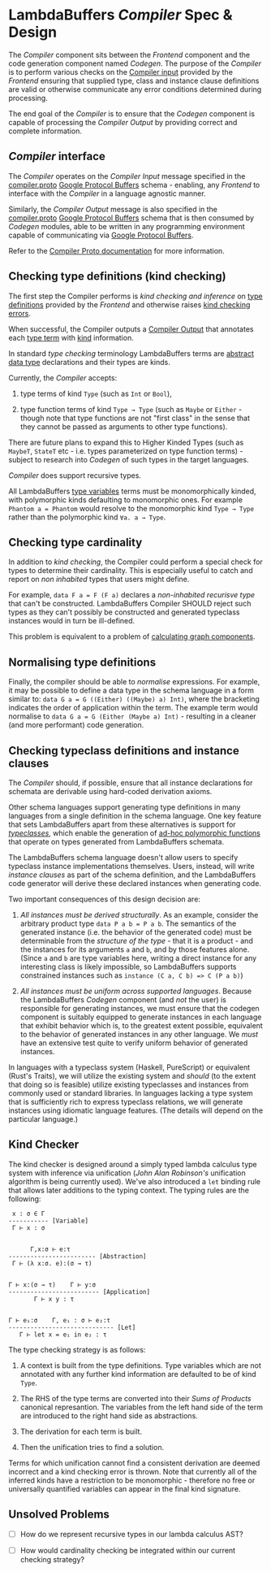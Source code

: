 # LambdaBuffers _Compiler_ Spec & Design

The _Compiler_ component sits between the _Frontend_ component and the code
generation component named _Codegen_. The purpose of the _Compiler_ is to
perform various checks on the [Compiler
input](../lambda-buffers-proto/compiler-proto.md#lambdabuffers-compiler-CompilerInput)
provided by the _Frontend_ ensuring that supplied type, class and instance
clause definitions are valid or otherwise communicate any error conditions
determined during processing.

The end goal of the _Compiler_
is to ensure that the _Codegen_ component is capable of processing the _Compiler
Output_ by providing correct and complete information.

## _Compiler_ interface

The _Compiler_ operates on the _Compiler Input_ message specified in the
[compiler.proto](../lambda-buffers-proto/compiler.proto) [Google Protocol
Buffers](https://protobuf.dev/) schema - enabling, any _Frontend_ to interface
with the _Compiler_ in a language agnostic manner.

Similarly, the _Compiler Output_ message is also specified in the
[compiler.proto](../lambda-buffers-proto/compiler.proto) [Google Protocol
Buffers](https://protobuf.dev/) schema that is then consumed by _Codegen_
modules, able to be written in any programming environment capable of
communicating via [Google Protocol Buffers](https://protobuf.dev/).

Refer to the [Compiler Proto
documentation](../lambda-buffers-proto/compiler-proto.md) for more information.

## Checking type definitions (kind checking)

The first step the Compiler performs is _kind checking and inference_ on [type
definitions](../lambda-buffers-proto/compiler-proto.md#lambdabuffers-compiler-TyDef)
provided by the _Frontend_ and otherwise raises [kind checking errors](missing-link).

When successful, the Compiler outputs a [Compiler Output](missing-link) that
annotates each [type
term](../lambda-buffers-proto/compiler-proto.md#lambdabuffers-compiler-Ty) with
[kind](../lambda-buffers-proto/compiler-proto.md#lambdabuffers-compiler-Kind)
information.

In standard _type checking_ terminology LambdaBuffers terms are [abstract data
type](https://en.wikipedia.org/wiki/Abstract_data_type) declarations and their
types are kinds.

Currently, the _Compiler_ accepts:

 1. type terms of kind `Type` (such as `Int` or `Bool`),

 2. type function terms of kind `Type → Type` (such as `Maybe` or `Either` - though note that type functions are not "first class" in the sense that they cannot be passed as arguments to other type functions).

There are future plans to expand this to Higher Kinded Types (such as `MaybeT`,
`StateT` etc - i.e. types parameterized on type function terms) - subject to research into _Codegen_ of such types in the target languages.

_Compiler_ does support recursive types.

All LambdaBuffers [type
variables](../lambda-buffers-proto/compiler-proto.md#lambdabuffers-compiler-TyArg)
terms must be monomorphically kinded, with polymorphic kinds defaulting to
monomorphic ones. For example `Phantom a = Phantom` would resolve to the
monomorphic kind `Type → Type` rather than the polymorphic kind `∀a. a → Type`.

## Checking type cardinality

In addition to _kind checking_, the Compiler could perform a special check for
types to determine their cardinality. This is especially useful to catch and
report on _non inhabited_ types that users might define.

For example, `data F a = F (F a)` declares a _non-inhabited recurisve type_ that
can't be constructed. LambdaBuffers Compiler SHOULD reject such types as they
can't possibly be constructed and generated typeclass instances would in turn be ill-defined.

This problem is equivalent to a problem of [calculating graph
components](https://en.wikipedia.org/wiki/Component_(graph_theory)).

## Normalising type definitions

Finally, the compiler should be able to _normalise_ expressions. For example, it
may be possible to define a data type in the schema language in a form similar
to: `data G a = G ((Either) ((Maybe) a) Int)`, where the bracketing indicates
the order of application within the term. The example term would normalise to
`data G a = G (Either (Maybe a) Int)` - resulting in a cleaner (and more
performant) code generation.

## Checking typeclass definitions and instance clauses

The _Compiler_ should, if possible, ensure that all instance declarations for
schemata are derivable using hard-coded derivation axioms.

Other schema languages support generating type definitions in many languages
from a single definition in the schema language. One key feature that sets
LambdaBuffers apart from these alternatives is support for
[_typeclasses_](https://en.wikipedia.org/wiki/Type_class), which enable the
generation of [ad-hoc polymorphic
functions](https://en.wikipedia.org/wiki/Ad_hoc_polymorphism) that operate on
types generated from LambdaBuffers schemata.

The LambdaBuffers schema language doesn't allow users to specify typeclass instance
implementations themselves. Users, instead, will write _instance clauses_ as
part of the schema definition, and the LambdaBuffers code generator will derive
these declared instances when generating code.

Two important consequences of this design decision are:

1) _All instances must be derived structurally_. As an example, consider the
arbitrary product type `data P a b = P a b`. The semantics of the generated
instance (i.e. the behavior of the generated code) must be determinable from the
_structure of the type_ - that it is a product - and the instances for its
arguments `a` and `b`, and by those features alone. (Since `a` and `b` are type
variables here, writing a direct instance for any interesting class is likely
impossible, so LambdaBuffers supports constrained instances such as `instance (C
a, C b) => C (P a b)`)

2) _All instances must be uniform across supported languages_. Because the
LambdaBuffers _Codegen_ component (and _not_ the user) is responsible for
generating instances, we must ensure that the codegen component is suitably
equipped to generate instances in each language that exhibit behavior which is,
to the greatest extent possible, equivalent to the behavior of generated
instances in any other language. We _must_ have an extensive test quite to
verify uniform behavior of generated instances.

In languages with a typeclass system (Haskell, PureScript) or equivalent (Rust's
Traits), we will utilize the existing system and _should_ (to the extent that
doing so is feasible) utilize existing typeclasses and instances from commonly
used or standard libraries. In languages lacking a type system that is
sufficiently rich to express typeclass relations, we will generate instances
using idiomatic language features. (The details will depend on the particular
language.)

## Kind Checker

The kind checker is designed around a simply typed lambda calculus type system
with inference via unification (_John Alan Robinson's_ unification algorithm is
being currently used). We've also introduced a `let` binding rule that allows
later additions to the typing context. The typing rules are the following:

```text
 x : σ ∈ Γ
----------- [Variable]
 Γ ⊢ x : σ

  
      Γ,x:σ ⊢ e:τ
------------------------ [Abstraction]
 Γ ⊢ (λ x:σ. e):(σ → τ)


Γ ⊢ x:(σ → τ)    Γ ⊢ y:σ
------------------------- [Application]
       Γ ⊢ x y : τ


Γ ⊢ e₁:σ    Γ, e₁ : σ ⊢ e₂:τ
----------------------------- [Let]
   Γ ⊢ let x = e₁ in e₂ : τ
```

The type checking strategy is as follows:

1. A context is built from the type definitions. Type variables which are not
   annotated with any further kind information are defaulted to be of kind
   `Type`.

2. The RHS of the type terms are converted into their _Sums of Products_
   canonical represantion. The variables from the left hand side of the term
   are introduced to the right hand side as abstractions.

3. The derivation for each term is built.

4. Then the unification tries to find a solution.

Terms for which unification cannot find a consistent derivation are deemed
incorrect and a kind checking error is thrown. Note that currently all of the
inferred kinds have a restriction to be monomorphic - therefore no free or
universally quantified variables can appear in the final kind signature.

## Unsolved Problems

- [ ] How do we represent recursive types in our lambda calculus AST?

- [ ] How would cardinality checking be integrated within our current checking
      strategy?
